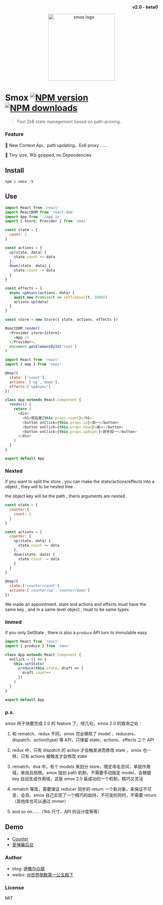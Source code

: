 <p align="right"><b>v2.0 - beta0</b></p>
<p align="center"><img src="https://ws1.sinaimg.cn/large/0065Zy9egy1fyuqe61tlej30b40b4gn6.jpg" alt="smox logo" width="220"></p>

# Smox [![NPM version](https://img.shields.io/npm/v/smox.svg?style=flat-square)](https://npmjs.com/package/smox) [![NPM downloads](https://img.shields.io/npm/dm/smox.svg?style=flat-square)](https://npmjs.com/package/smox)

> Fast 2kB state management based on path-proxing.

### Feature

:pig_nose: New Context Api、path updating、Es6 proxy ……

:jack_o_lantern: Tiny size, 1Kb gzipped, no Dependencies

## Install

```shell
npm i smox -S
```

## Use

```javascript
import React from 'react'
import ReactDOM from 'react-dom'
import App from './app.js'
import { Store, Provider } from 'smox'

const state = {
  count: 2
}

const actions = {
  up(state, data) {
    state.count += data
  },
  down(state, data) {
    state.count -= data
  }
}

const effects = {
  async upAsync(actions, data) {
    await new Promise(t => setTimeout(t, 1000))
    actions.up(data)
  }
}

const store = new Store({ state, actions, effects })

ReactDOM.render(
  <Provider store={store}>
    <App />
  </Provider>,
  document.getElementById('root')
)
```

```javascript
import React from 'react'
import { map } from 'smox'

@map({
  state: ['count'],
  actions: ['up','down'],
  effects:['upAsync']
})
```

```javascript
class App extends React.Component {
  render() {
    return (
      <div>
        <h1>现在是{this.props.count}</h1>
        <button onClick={this.props.up}>加一</button>
        <button onClick={this.props.down}>减一</button>
        <button onClick={this.props.upAsync}>异步加一</button>
      </div>
    )
  }
}

export default App
```

### Nexted

if you want to split the store , you can make the state/actions/effects into a object , they will to be nested tree .

the object key will be the path , theris arguments are nexted .

```Javascript
const state = {
  counter:{
    count: 2
  }
}

const actions = {
  counter: {
    up(state, data) {
      state.count += data
    },
    down(state, data) {
      state.count -= data
    }
  }
}

@map({
  state:['counter/count'],
  actions:['counter/up','counter/down']
})

```
We made an appointment. state and actions and effects must have the same key , and in a same level object , must to be same types

### Immed

if you only SetState , there is also a `produce` API turn to immutable easy

```javascript
import React from 'react'
import { produce } from 'smox'

class App extends React.Component {
  onClick = () => {
    this.setState(
      produce(this.state, draft => {
        draft.count++
      })
    )
  }
}

export default App
```

### p.s.

smox 终于快要完成 2.0 的 feature 了，唠几句，smox 2.0 的致命之处：

1. 和 rematch、redux 不同，smox 完全移除了 model 、reducers、dispatch、action(type) 等 API，只保留 state、actions、effects 三个 API

2. redux 中，只有 dispatch 的 action 才会触发进而修改 state ，smox 也一样，只有 actions 被触发才会修改 state

3. rematch、dva 中，有个 models 来划分 store，限定命名空间，单层作用域，笨拙且局限。smox 独创 path 机制，不需要手动指定 model，会根据 key 自动生成作用域，这是 smox 2.0 最成功的一个机制，精巧又灵活

4. rematch 等库，需要保证 reducer 同步的 return 一个新对象，来保证不可变，会丑。smox 自己实现了一个精巧的劫持，不可变的同时，不需要 return（其他库也可以通过 immer）

5. and so on……（1kb 尺寸、API 的设计度等等）

## Demo

- [Counter](https://github.com/132yse/smox/tree/master/examples/counter)
- [爱弹幕后台](https://github.com/132yse/idanmu-admin)

### Author

- blog: [伊撒尔の窝](http://www.yisaer.com)
- weibo: [@世界倒数第一公主殿下](http://weibo.com/oreshura)

### License

MIT
